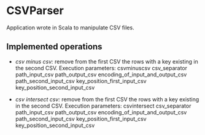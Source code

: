 # CSVParser

Application wrote in Scala to manipulate CSV files.

## Implemented operations

- *csv minus csv:* remove from the first CSV the rows with a key existing in the second CSV.
Execution parameters:
csvminuscsv
csv_separator
path_input_csv
path_output_csv
encoding_of_input_and_output_csv
path_second_input_csv
key_position_first_input_csv
key_position_second_input_csv

- *csv intersect csv:* remove from the first CSV the rows with a key existing in the second CSV.
Execution parameters:
csvintersect
csv_separator
path_input_csv
path_output_csv
encoding_of_input_and_output_csv
path_second_input_csv
key_position_first_input_csv
key_position_second_input_csv
